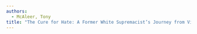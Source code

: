 ```yaml
---
authors:
  - McAleer, Tony
title: "The Cure for Hate: A Former White Supremacist’s Journey from Violent Extremism to Radical Compassion"
---
```



